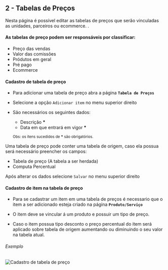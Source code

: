 ## 2 - Tabelas de Preços

Nesta página é possível editar as tabelas de preços que serão vinculadas as unidades, parceiros ou ecommerce. .

#### As tabelas de preço podem ser responsáveis por classificar:
- Preço das vendas
- Valor das comissões
- Pródutos em geral
- Pré pago
- Ecommerce

#### Cadastro de tabela de preço
- Para adicionar uma tabela de preço abra a página **`Tabela de Preços`**
- Selecione a opção `Adicionar item` no menu superior direito
- São necessários os seguintes dados:
  - Descrição **\***
  - Data em que entrará em vigor **\***
  
  <sub>Obs: os itens sucedidos de **\*** são obrigatórios.</sub>

Uma tabela de preço pode conter uma tabela de origem, caso ela possua será necessário preencher os campos:

- Tabela de preço (A tabela a ser herdada)
- Computa Percentual

Após alterar os dados selecione `Salvar` no menu superior direito

#### Cadastro de item na tabela de preço

- Para se cadastrar um item em uma tabela de preços é necessario que o item a ser adicionado esteja criado na página **`Produto/Serviço`**

- O item deve se vincular á um produto e possuir um tipo de preço.

- Caso o item possua tipo desconto o  preço percentual do item será aplicado sobre tabela de origem aumentando ou diminuindo o seu valor na tabela atual.

###### Exemplo

![Cadastro de tabela de preço](/ui/assets/fluxos-de-cadastro/fluxo-tabela-de-precos.gif)